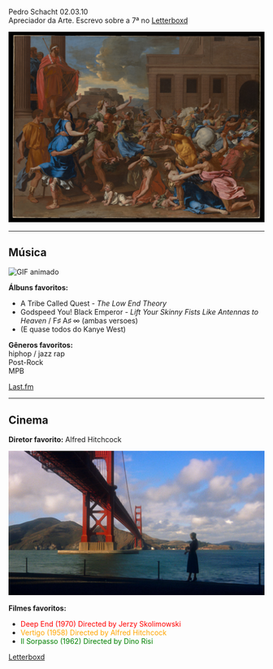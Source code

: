 
Pedro Schacht
02.03.10  
Apreciador da Arte. Escrevo sobre a 7ª no [Letterboxd](https://boxd.it/bgsVh)

![arte](DP-29324-001.jpg)

---

## Música

![GIF animado](output.gif)

**Álbuns favoritos:**  
- A Tribe Called Quest - *The Low End Theory* 
- Godspeed You! Black Emperor - *Lift Your Skinny Fists Like Antennas to Heaven* / F♯ A♯ ∞ (ambas versoes)
- (E quase todos do Kanye West)

**Gêneros favoritos:**  
hiphop / jazz rap  
Post-Rock  
MPB

[Last.fm](https://www.last.fm/user/pedroschacht)

---

## Cinema

**Diretor favorito:** Alfred Hitchcock

![vertigo](vertigo-movie-guide.jpeg)

**Filmes favoritos:**  
- <span style="color:red">Deep End (1970) Directed by Jerzy Skolimowski</span>  
- <span style="color:orange">Vertigo (1958) Directed by Alfred Hitchcock</span>  
- <span style="color:green">Il Sorpasso (1962) Directed by Dino Risi</span>

[Letterboxd](https://boxd.it/bgsVh)
